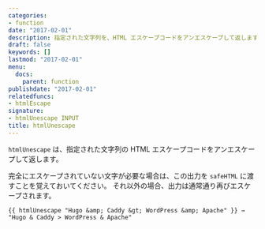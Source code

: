 ```yaml
---
categories:
- function
date: "2017-02-01"
description: 指定された文字列を、HTML エスケープコードをアンエスケープして返します。
draft: false
keywords: []
lastmod: "2017-02-01"
menu:
  docs:
    parent: function
publishdate: "2017-02-01"
relatedfuncs:
- htmlEscape
signature:
- htmlUnescape INPUT
title: htmlUnescape
---
```


`htmlUnescape` は、指定された文字列の HTML エスケープコードをアンエスケープして返します。

完全にエスケープされていない文字が必要な場合は、この出力を `safeHTML` に渡すことを覚えておいてください。 それ以外の場合、出力は通常通り再びエスケープされます。

```go-html-template
{{ htmlUnescape "Hugo &amp; Caddy &gt; WordPress &amp; Apache" }} → "Hugo & Caddy > WordPress & Apache"
```
